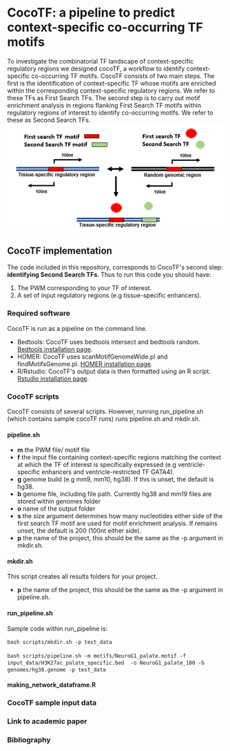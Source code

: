 # CocoTF: a pipeline to predict context-specific co-occurring TF motifs

To investigate the combinatorial TF landscape of context-specific regulatory regions we designed cocoTF, a workflow to identify context-specific co-occurring TF motifs. CocoTF consists of two main steps. The first is the identification of context-specific TF whose motifs are enriched within the corresponding context-specific regulatory regions. We refer to these TFs as First Search TFs. The second step is to carry out motif enrichment analysis in regions flanking First Search TF motifs within regulatory regions of interest to identify co-occurring motifs. We refer to these as Second Search TFs.
![CocoTF diagram](CocoTF.PNG)

## CocoTF implementation

The code included in this repository, corresponds to CocoTF's second step: **identifying Second Search TFs**. Thus to run this code you should have:
1. The PWM corresponding to your TF of interest.
2. A set of input regulatory regions (e.g tissue-specific enhancers).

### Required software
CocoTF is run as a pipeline on the command line.

- Bedtools: CocoTF uses bedtools intersect and bedtools random.
[Bedtools installation page](https://bedtools.readthedocs.io/en/latest/content/installation.html).
- HOMER: CocoTF uses scanMotifGenomeWide.pl and findMotifsGenome.pl.
[HOMER installation page](http://homer.ucsd.edu/homer/introduction/install.html).
- R/Rstudio: CocoTF's output data is then formatted using an R script.
[Rstudio installation page](https://pages.github.com/).

### CocoTF scripts

CocoTF consists of several scripts. However, running run_pipeline.sh (which contains sample cocoTF runs) runs pipeline.sh and mkdir.sh. 

#### pipeline.sh

- **m** the PWM file/ motif file 
- **f** the input file containing context-specific regions matching the context at which the TF of interest is specifically expressed (e.g ventricle-specific enhancers and ventricle-restricted TF GATA4).
- **g** genome build (e.g mm9, mm10, hg38). If this is unset, the default is hg38.
- **b** genome file, including file path. Currently hg38 and mm19 files are stored within genomes folder
- **o** name of the output folder
- **s** the size argument determines how many nucleotides either side of the first search TF motif are used for motif enrichment analysis. If remains unset, the default is 200 (100nt either side).
- **p** the name of the project, this should be the same as the -p argument in mkdir.sh.

#### mkdir.sh

This script creates all results folders for your project.
- **p** the name of the project, this should be the same as the -p argument in pipeline.sh.

#### run_pipeline.sh
Sample code within run_pipeline is:

```
bash scripts/mkdir.sh -p test_data

bash scripts/pipeline.sh -m motifs/NeuroG1_palate.motif -f input_data/H3K27ac_palate_specific.bed  -o NeuroG1_palate_100 -b genomes/hg38.genome -p test_data

```

#### making_network_dataframe.R
### CocoTF sample input data
### Link to academic paper
### Bibliography


